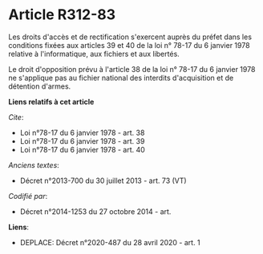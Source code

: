 # Article R312-83

Les droits d'accès et de rectification s'exercent auprès du préfet dans les conditions fixées aux articles 39 et 40 de la loi
n° 78-17 du 6 janvier 1978 relative à l'informatique, aux fichiers et aux libertés.

Le droit d'opposition prévu à l'article 38 de la loi n° 78-17 du 6 janvier 1978 ne s'applique pas au fichier national des
interdits d'acquisition et de détention d'armes.

**Liens relatifs à cet article**

_Cite_:

  - Loi n°78-17 du 6 janvier 1978 - art. 38
  - Loi n°78-17 du 6 janvier 1978 - art. 39
  - Loi n°78-17 du 6 janvier 1978 - art. 40

_Anciens textes_:

  - Décret n°2013-700 du 30 juillet 2013 - art. 73 (VT)

_Codifié par_:

  - Décret n°2014-1253 du 27 octobre 2014 - art.

**Liens**:

  - DEPLACE: Décret n°2020-487 du 28 avril 2020 - art. 1
